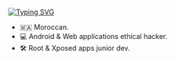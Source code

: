 [![Typing SVG](https://readme-typing-svg.herokuapp.com?font=Rowdies&size=30&duration=6000&pause=2000&color=F7F7F7&center=true&vCenter=true&random=true&width=435&lines=%F0%9F%87%B5%F0%9F%87%B8+FREE+PALESTINE+%E2%9D%A4%EF%B8%8F)](https://git.io/typing-svg)

- 🇲🇦 Moroccan.
- 💻 Android & Web applications ethical hacker.
- 🛠️ Root & Xposed apps junior dev.

